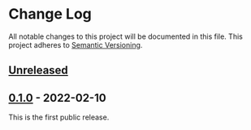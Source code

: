 # Change Log

All notable changes to this project will be documented in this file.
This project adheres to [Semantic Versioning](http://semver.org/).

## [Unreleased]

## [0.1.0] - 2022-02-10

This is the first public release.

[Unreleased]: https://github.com/cybozu-go/cattage/compare/v0.1.0...HEAD
[0.1.0]: https://github.com/cybozu-go/cattage/compare/60bcea7b1cf9d79e5e439d0fa7dbb4629c9f1125...v0.1.0
